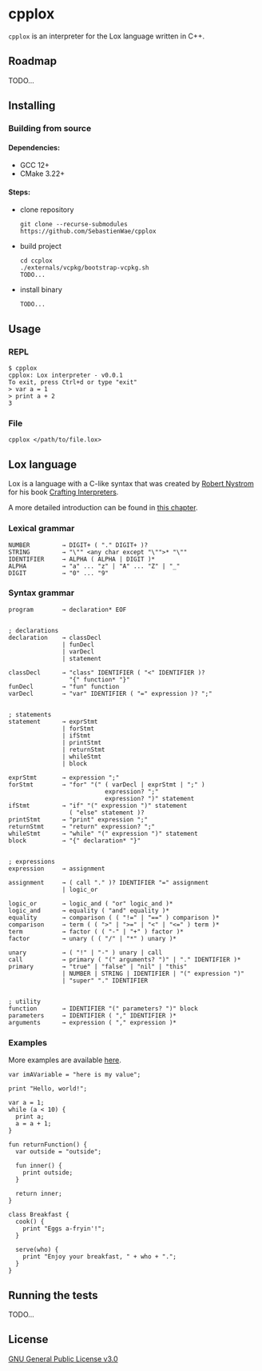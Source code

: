 # cpplox
`cpplox` is an interpreter for the Lox language written in C++.

## Roadmap
TODO...

## Installing
### Building from source 
#### Dependencies:
- GCC 12+
- CMake 3.22+
#### Steps:
- clone repository
  ```
  git clone --recurse-submodules https://github.com/SebastienWae/cpplox
  ```
- build project
  ```
  cd ccplox
  ./externals/vcpkg/bootstrap-vcpkg.sh
  TODO...
  ```
- install binary 
  ```
  TODO...
  ```

## Usage
### REPL
```
$ cpplox
cpplox: Lox interpreter - v0.0.1
To exit, press Ctrl+d or type "exit"
> var a = 1
> print a + 2
3
```
### File
```
cpplox </path/to/file.lox>
```

## Lox language
Lox is a language with a C-like syntax that was created by [Robert Nystrom](https://journal.stuffwithstuff.com/) for his book [Crafting Interpreters](https://craftinginterpreters.com/).

A more detailed introduction can be found in [this chapter](https://craftinginterpreters.com/the-lox-language.html).

### Lexical grammar
```ABNF
NUMBER         → DIGIT+ ( "." DIGIT+ )?
STRING         → "\"" <any char except "\"">* "\""
IDENTIFIER     → ALPHA ( ALPHA | DIGIT )*
ALPHA          → "a" ... "z" | "A" ... "Z" | "_"
DIGIT          → "0" ... "9"
```

### Syntax grammar
```ABNF
program        → declaration* EOF


; declarations
declaration    → classDecl
               | funDecl
               | varDecl
               | statement

classDecl      → "class" IDENTIFIER ( "<" IDENTIFIER )?
                 "{" function* "}"
funDecl        → "fun" function
varDecl        → "var" IDENTIFIER ( "=" expression )? ";"


; statements
statement      → exprStmt
               | forStmt
               | ifStmt
               | printStmt
               | returnStmt
               | whileStmt
               | block

exprStmt       → expression ";"
forStmt        → "for" "(" ( varDecl | exprStmt | ";" )
                           expression? ";"
                           expression? ")" statement
ifStmt         → "if" "(" expression ")" statement
                 ( "else" statement )?
printStmt      → "print" expression ";"
returnStmt     → "return" expression? ";"
whileStmt      → "while" "(" expression ")" statement
block          → "{" declaration* "}"


; expressions
expression     → assignment

assignment     → ( call "." )? IDENTIFIER "=" assignment
               | logic_or

logic_or       → logic_and ( "or" logic_and )*
logic_and      → equality ( "and" equality )*
equality       → comparison ( ( "!=" | "==" ) comparison )*
comparison     → term ( ( ">" | ">=" | "<" | "<=" ) term )*
term           → factor ( ( "-" | "+" ) factor )*
factor         → unary ( ( "/" | "*" ) unary )*

unary          → ( "!" | "-" ) unary | call
call           → primary ( "(" arguments? ")" | "." IDENTIFIER )*
primary        → "true" | "false" | "nil" | "this"
               | NUMBER | STRING | IDENTIFIER | "(" expression ")"
               | "super" "." IDENTIFIER


; utility
function       → IDENTIFIER "(" parameters? ")" block
parameters     → IDENTIFIER ( "," IDENTIFIER )*
arguments      → expression ( "," expression )*
```

### Examples
More examples are available [here](https://github.com/munificent/craftinginterpreters/tree/master/test).

```
var imAVariable = "here is my value";
```

```
print "Hello, world!";
```

```
var a = 1;
while (a < 10) {
  print a;
  a = a + 1;
}
```

```
fun returnFunction() {
  var outside = "outside";

  fun inner() {
    print outside;
  }

  return inner;
}
```

```
class Breakfast {
  cook() {
    print "Eggs a-fryin'!";
  }

  serve(who) {
    print "Enjoy your breakfast, " + who + ".";
  }
}
```

## Running the tests
TODO...

## License
[GNU General Public License v3.0](/LICENSE)